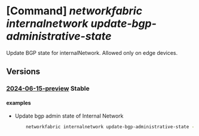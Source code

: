 # [Command] _networkfabric internalnetwork update-bgp-administrative-state_

Update BGP state for internalNetwork. Allowed only on edge devices.

## Versions

### [2024-06-15-preview](/Resources/mgmt-plane/L3N1YnNjcmlwdGlvbnMve30vcmVzb3VyY2Vncm91cHMve30vcHJvdmlkZXJzL21pY3Jvc29mdC5tYW5hZ2VkbmV0d29ya2ZhYnJpYy9sM2lzb2xhdGlvbmRvbWFpbnMve30vaW50ZXJuYWxuZXR3b3Jrcy97fS91cGRhdGViZ3BhZG1pbmlzdHJhdGl2ZXN0YXRl/2024-06-15-preview.xml) **Stable**

<!-- mgmt-plane /subscriptions/{}/resourcegroups/{}/providers/microsoft.managednetworkfabric/l3isolationdomains/{}/internalnetworks/{}/updatebgpadministrativestate 2024-06-15-preview -->

#### examples

- Update bgp admin state of Internal Network
    ```bash
        networkfabric internalnetwork update-bgp-administrative-state --resource-group example-rg --l3-isolation-domain-name example-l3isd --resource-name example-internalnetwork --neighbor-address 10.10.10.10 --administrative-state Enable
    ```
